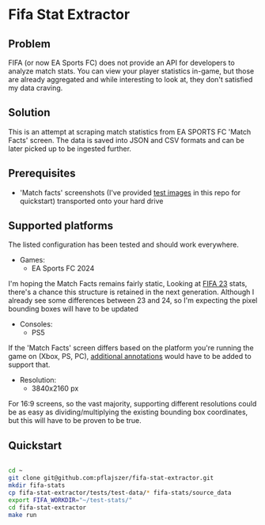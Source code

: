# Fifa Stat Extractor

## Problem

FIFA (or now EA Sports FC) does not provide an API for developers to analyze match stats. You can view your player statistics in-game, but those are already aggregated and while interesting to look at, they don't satisfied my data craving. 

## Solution

This is an attempt at scraping match statistics from EA SPORTS FC 'Match Facts' screen. The data is saved into JSON and CSV formats and can be later picked up to be ingested further.

## Prerequisites

- 'Match facts' screenshots (I've provided [test images](tests/test-data) in this repo for quickstart) transported onto your hard drive

## Supported platforms

The listed configuration has been tested and should work everywhere.


- Games:
    - EA Sports FC 2024

I'm hoping the Match Facts remains fairly static, Looking at [FIFA 23](https://platform.polygon.com/wp-content/uploads/sites/2/chorus/uploads/chorus_asset/file/24081980/FIFA_23_20221004120157.jpg?quality=90&strip=all&crop=0%2C0%2C100%2C100&w=750) stats, there's a chance this structure is retained in the next generation. Although I already see some differences between 23 and 24, so I'm expecting the pixel bounding boxes will have to be updated 

- Consoles:
    - PS5

If the 'Match Facts' screen differs based on the platform you're running the game on (Xbox, PS, PC), [additional annotations](annotation-export) would have to be added to support that.

- Resolution:
    - 3840x2160 px

For 16:9 screens, so the vast majority, supporting different resolutions could be as easy as dividing/multiplying the existing bounding box coordinates, but this will have to be proven to be true.


## Quickstart

```bash

cd ~
git clone git@github.com:pflajszer/fifa-stat-extractor.git
mkdir fifa-stats
cp fifa-stat-extractor/tests/test-data/* fifa-stats/source_data
export FIFA_WORKDIR="~/test-stats/"
cd fifa-stat-extractor
make run 



```